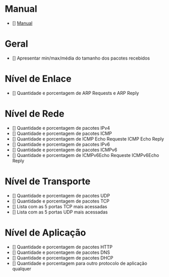 # Manual
- [] [Manual](https://docs.google.com/document/d/1otYvNBTQKkhJsoeWP2gNWhqy1iUQ9b0GWZMZWrlHCao/edit?usp=sharing)

# Geral
- [] Apresentar min/max/média do tamanho dos pacotes recebidos

# Nível de Enlace
- [] Quantidade e porcentagem de ARP Requests e ARP Reply

# Nível de Rede
- [] Quantidade e porcentagem de pacotes IPv4
- [] Quantidade e porcentagem de pacotes ICMP
- [] Quantidade e porcentagem de ICMP Echo Requeste ICMP Echo Reply
- [] Quantidade e porcentagem de pacotes IPv6
- [] Quantidade e porcentagem de pacotes ICMPv6
- [] Quantidade e porcentagem de ICMPv6Echo Requeste ICMPv6Echo Reply

# Nível de Transporte
- [] Quantidade e porcentagem de pacotes UDP
- [] Quantidade e porcentagem de pacotes TCP
- [] Lista com as 5 portas TCP mais acessadas
- [] Lista com as 5 portas UDP mais acessadas

# Nível de Aplicação
- [] Quantidade e porcentagem de pacotes HTTP
- [] Quantidade e porcentagem de pacotes DNS
- [] Quantidade e porcentagem de pacotes DHCP
- [] Quantidade e porcentagem para outro protocolo de aplicação qualquer